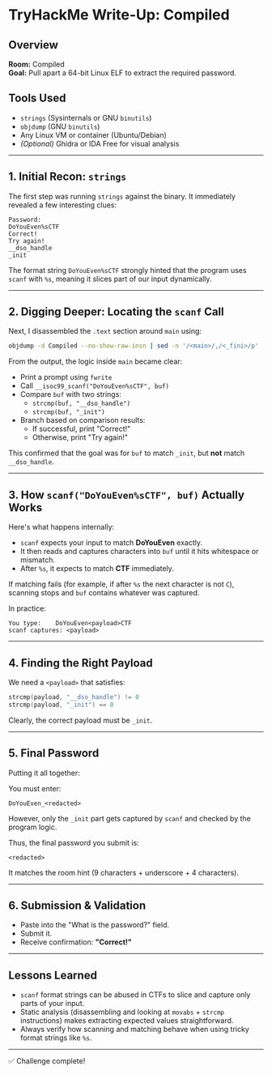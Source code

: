 # TryHackMe Write-Up: Compiled

## Overview
**Room:** Compiled  
**Goal:** Pull apart a 64-bit Linux ELF to extract the required password.

## Tools Used
- `strings` (Sysinternals or GNU `binutils`)
- `objdump` (GNU `binutils`)
- Any Linux VM or container (Ubuntu/Debian)
- *(Optional)* Ghidra or IDA Free for visual analysis

---

## 1. Initial Recon: `strings`

The first step was running `strings` against the binary. It immediately revealed a few interesting clues:

```
Password:
DoYouEven%sCTF
Correct!
Try again!
__dso_handle
_init
```

The format string `DoYouEven%sCTF` strongly hinted that the program uses `scanf` with `%s`, meaning it slices part of our input dynamically.

---

## 2. Digging Deeper: Locating the `scanf` Call

Next, I disassembled the `.text` section around `main` using:

```bash
objdump -d Compiled --no-show-raw-insn | sed -n '/<main>/,/<_fini>/p'
```

From the output, the logic inside `main` became clear:

- Print a prompt using `fwrite`
- Call `__isoc99_scanf("DoYouEven%sCTF", buf)`
- Compare `buf` with two strings:
  - `strcmp(buf, "__dso_handle")`
  - `strcmp(buf, "_init")`
- Branch based on comparison results:
  - If successful, print "Correct!"
  - Otherwise, print "Try again!"

This confirmed that the goal was for `buf` to match `_init`, but **not** match `__dso_handle`.

---

## 3. How `scanf("DoYouEven%sCTF", buf)` Actually Works

Here's what happens internally:

- `scanf` expects your input to match **DoYouEven** exactly.
- It then reads and captures characters into `buf` until it hits whitespace or mismatch.
- After `%s`, it expects to match **CTF** immediately.

If matching fails (for example, if after `%s` the next character is not `C`), scanning stops and `buf` contains whatever was captured.

In practice:

```
You type:    DoYouEven<payload>CTF
scanf captures: <payload>
```

---

## 4. Finding the Right Payload

We need a `<payload>` that satisfies:

```c
strcmp(payload, "__dso_handle") != 0
strcmp(payload, "_init") == 0
```

Clearly, the correct payload must be `_init`.

---

## 5. Final Password

Putting it all together:

You must enter:

```
DoYouEven_<redacted>
```

However, only the `_init` part gets captured by `scanf` and checked by the program logic.

Thus, the final password you submit is:

```
<redacted>
```

It matches the room hint (9 characters + underscore + 4 characters).

---

## 6. Submission & Validation

- Paste <redacted> into the "What is the password?" field.
- Submit it.
- Receive confirmation: **"Correct!"**

---

## Lessons Learned

- `scanf` format strings can be abused in CTFs to slice and capture only parts of your input.
- Static analysis (disassembling and looking at `movabs` + `strcmp` instructions) makes extracting expected values straightforward.
- Always verify how scanning and matching behave when using tricky format strings like `%s`.

---

✅ Challenge complete!
